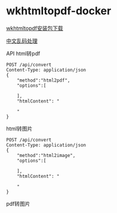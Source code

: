 # wkhtmltopdf-docker

[wkhtmltopdf安装包下载](https://wkhtmltopdf.org/downloads.html)

[中文乱码处理](http://gnixner.com/hallo-ninja-986.html)

API
html转pdf
```
POST /api/convert
Content-Type: application/json
{
    "method":"html2pdf",
    "options":[
    
    ],
    "htmlContent": "
    
    "
}
```

html转图片
```
POST /api/convert
Content-Type: application/json
{
    "method":"html2image",
    "options":[
    
    ],
    "htmlContent": "
    
    "
}
```

pdf转图片




